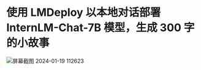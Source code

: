 # 使用 LMDeploy 以本地对话部署 InternLM-Chat-7B 模型，生成 300 字的小故事
![屏幕截图 2024-01-19 112623](https://github.com/waurblove/LLM/assets/113746290/f1e915aa-7820-4879-a3a9-ec649616aca9)
